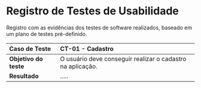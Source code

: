 # Registro de Testes de Usabilidade

Registro com as evidências dos testes de software realizados, baseado em um plano de testes pré-definido.

|Caso de Teste | CT-01 - Cadastro|
|:--|:--|
|**Objetivo do teste**|O usuário deve conseguir realizar o cadastro na aplicação.|
|**Resultado**|.....|
